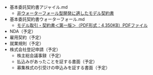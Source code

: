 
- 基本委託契約書アジャイル.md
  - [非ウォーターフォール型開発に適したモデル契約書](https://www.ipa.go.jp/sec/softwareengineering/reports/20120326.html)
- 基本委託契約書ウォーターフォール.md
  - [モデル取引・契約書＜第一版＞（PDF形式：4,350KB）PDFファイル](http://www.meti.go.jp/policy/it_policy/softseibi/index.html#05)
- NDA（予定）
- 雇用契約（予定）
- 就業規則（予定）
- 株式会社登記申請（予定）
  - 株主総会議事録（予定）
  - 払込みがあったことを証する書面（予定）
  - 募集株式の引受けの申込みを証する書面（予定）
